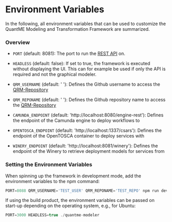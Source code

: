 # Environment Variables

In the following, all environment variables that can be used to customize the QuantME Modeling and Transformation Framework are summarized.

### Overview

* ```PORT``` (default: 8081): The port to run the [REST API](../API) on. 

* ```HEADLESS``` (default: false): If set to true, the framework is executed without displaying the UI. 
This can for example be used if only the API is required and not the graphical modeler.

* ```QRM_USERNAME``` (default: ' '): Defines the Github username to access the [QRM-Repository](../QRM-Repository)

* ```QRM_REPONAME``` (default: ' '): Defines the Github repository name to access the [QRM-Repository](../QRM-Repository)

* ```CAMUNDA_ENDPOINT``` (default: 'http://localhost:8080/engine-rest'): Defines the endpoint of the Camunda engine to deploy workflows to

* ```OPENTOSCA_ENDPOINT``` (default: 'http://localhost:1337/csars'): Defines the endpoint of the OpenTOSCA container to deploy services with

* ```WINERY_ENDPOINT``` (default: 'http://localhost:8081/winery'): Defines the endpoint of the Winery to retrieve deployment models for services from

### Setting the Environment Variables

When spinning up the framework in development mode, add the environment variables to the npm command:

```javascript
PORT=8088 QRM_USERNAME='TEST_USER' QRM_REPONAME='TEST_REPO' npm run dev
```

If using the build product, the environment variables can be passed on start-up depending on the operating system, e.g., for Ubuntu:

 ```javascript
 PORT=3000 HEADLESS=true ./quantme-modeler
 ```
